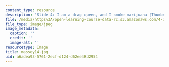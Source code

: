 ```yaml
---
content_type: resource
description: 'Slide 4: I am a drag queen, and I smoke marijuana [Thumbnail]'
file: /media/https%3A/open-learning-course-data-rc.s3.amazonaws.com/4-341-introduction-to-photography-fall-2002/a6adea9357612ecfd124d62ee48d2954_massey14.jpg
file_type: image/jpeg
image_metadata:
  caption: ''
  credit: ''
  image-alt: ''
resourcetype: Image
title: massey14.jpg
uid: a6adea93-5761-2ecf-d124-d62ee48d2954
---
```

